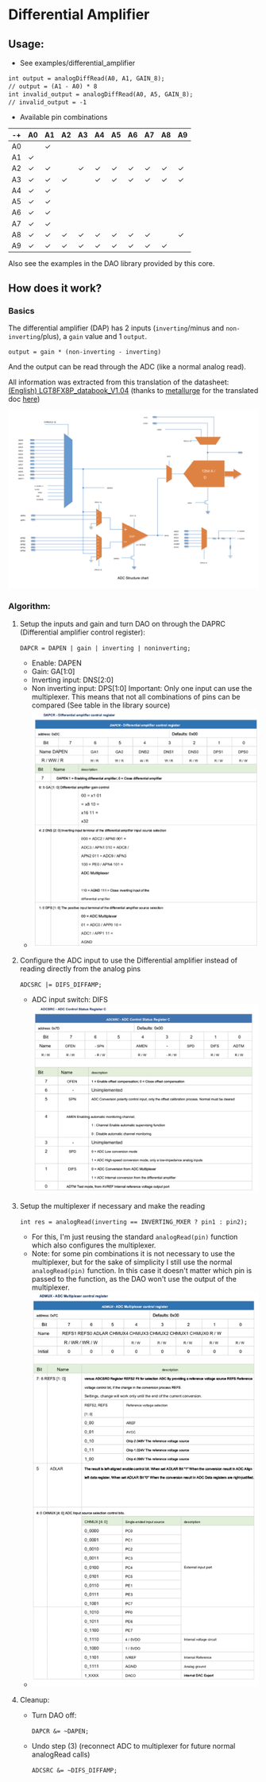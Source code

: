 # Differential Amplifier

## Usage:

- See examples/differential_amplifier

```
int output = analogDiffRead(A0, A1, GAIN_8);
// output = (A1 - A0) * 8
int invalid_output = analogDiffRead(A0, A5, GAIN_8);
// invalid_output = -1
```

- Available pin combinations

| -\+ | A0  | A1  | A2  | A3  | A4  | A5  | A6  | A7  | A8  | A9  |
| --- | --- | --- | --- | --- | --- | --- | --- | --- | --- | --- |
| A0  |     | ✓   |     |     |     |     |     |     |     |     |
| A1  | ✓   |     |     |     |     |     |     |     |     |     |
| A2  | ✓   | ✓   |     | ✓   | ✓   | ✓   | ✓   | ✓   | ✓   | ✓   |
| A3  | ✓   | ✓   | ✓   |     | ✓   | ✓   | ✓   | ✓   | ✓   | ✓   |
| A4  | ✓   | ✓   |     |     |     |     |     |     |     |     |
| A5  | ✓   | ✓   |     |     |     |     |     |     |     |     |
| A6  | ✓   | ✓   |     |     |     |     |     |     |     |     |
| A7  | ✓   | ✓   |     |     |     |     |     |     |     |     |
| A8  | ✓   | ✓   | ✓   | ✓   | ✓   | ✓   | ✓   | ✓   |     | ✓   |
| A9  | ✓   | ✓   | ✓   | ✓   | ✓   | ✓   | ✓   | ✓   | ✓   |     |

Also see the examples in the DAO library provided by this core.

## How does it work?

### Basics

The differential amplifier (DAP) has 2 inputs (`inverting`/minus and `non-inverting`/plus), a `gain` value and 1 `output`.

```
output = gain * (non-inverting - inverting)
```

And the output can be read through the ADC (like a normal analog read).

All information was extracted from this translation of the datasheet: [(English) LGT8FX8P_databook_V1.04](../LGT8FX8P_databook_v1.0.4.en.pdf) (thanks to [metallurge](https://github.com/metallurge) for the translated doc [here](https://github.com/RalphBacon/LGT8F328P-Arduino-Clone-Chip-ATMega328P/issues/2#issuecomment-517952757))

<img src="Diagram.png" alt="ADC Structure chart. Page 232" />

### Algorithm:

1. Setup the inputs and gain and turn DAO on through the DAPRC (Differential amplifier control register):

   `DAPCR = DAPEN | gain | inverting | noninverting;`

   - Enable: DAPEN
   - Gain: GA[1:0]
   - Inverting input: DNS[2:0]
   - Non inverting input: DPS[1:0]
     Important: Only one input can use the multiplexer. This means that not all combinations of pins can be compared (See table in the library source)
   - <img src="Differential Amplifier.png" alt="DAPRC. Page 243" />

2. Configure the ADC input to use the Differential amplifier instead of reading directly from the analog pins

   `ADCSRC |= DIFS_DIFFAMP;`

   - ADC input switch: DIFS
     <img src="ADC Control Reg C.png" alt="ADCSRC. Page 243 " />

3. Setup the multiplexer if necessary and make the reading

   `int res = analogRead(inverting == INVERTING_MXER ? pin1 : pin2);`

   - For this, I'm just reusing the standard `analogRead(pin)` function which also configures the multiplexer.
   - Note: for some pin combinations it is not necessary to use the multiplexer, but for the sake of simplicity I still use the normal `analogRead(pin)` function. In this case it doesn't matter which pin is passed to the function, as the DAO won't use the output of the multiplexer.
   - <img src="ADC Multiplexer.png" alt="DAPRC. Page 243" />

4. Cleanup:

   - Turn DAO off:

     `DAPCR &= ~DAPEN;`

   - Undo step (3) (reconnect ADC to multiplexer for future normal analogRead calls)

     `ADCSRC &= ~DIFS_DIFFAMP;`
